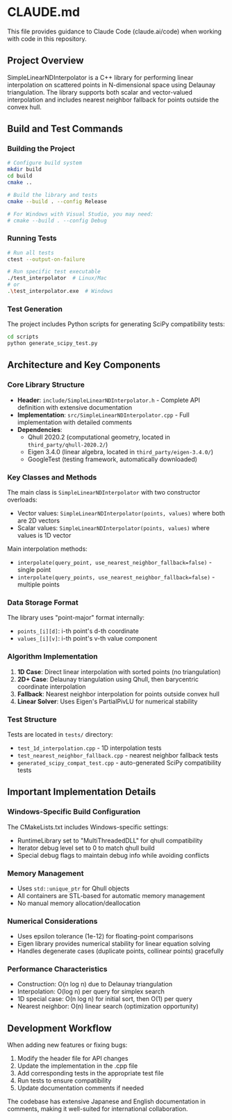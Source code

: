 # CLAUDE.md

This file provides guidance to Claude Code (claude.ai/code) when working with code in this repository.

## Project Overview

SimpleLinearNDInterpolator is a C++ library for performing linear interpolation on scattered points in N-dimensional space using Delaunay triangulation. The library supports both scalar and vector-valued interpolation and includes nearest neighbor fallback for points outside the convex hull.

## Build and Test Commands

### Building the Project
```bash
# Configure build system
mkdir build
cd build
cmake ..

# Build the library and tests
cmake --build . --config Release

# For Windows with Visual Studio, you may need:
# cmake --build . --config Debug
```

### Running Tests
```bash
# Run all tests
ctest --output-on-failure

# Run specific test executable
./test_interpolator  # Linux/Mac
# or
.\test_interpolator.exe  # Windows
```

### Test Generation
The project includes Python scripts for generating SciPy compatibility tests:
```bash
cd scripts
python generate_scipy_test.py
```

## Architecture and Key Components

### Core Library Structure
- **Header**: `include/SimpleLinearNDInterpolator.h` - Complete API definition with extensive documentation
- **Implementation**: `src/SimpleLinearNDInterpolator.cpp` - Full implementation with detailed comments
- **Dependencies**: 
  - Qhull 2020.2 (computational geometry, located in `third_party/qhull-2020.2/`)
  - Eigen 3.4.0 (linear algebra, located in `third_party/eigen-3.4.0/`)
  - GoogleTest (testing framework, automatically downloaded)

### Key Classes and Methods
The main class is `SimpleLinearNDInterpolator` with two constructor overloads:
- Vector values: `SimpleLinearNDInterpolator(points, values)` where both are 2D vectors
- Scalar values: `SimpleLinearNDInterpolator(points, values)` where values is 1D vector

Main interpolation methods:
- `interpolate(query_point, use_nearest_neighbor_fallback=false)` - single point
- `interpolate(query_points, use_nearest_neighbor_fallback=false)` - multiple points

### Data Storage Format
The library uses "point-major" format internally:
- `points_[i][d]`: i-th point's d-th coordinate
- `values_[i][v]`: i-th point's v-th value component

### Algorithm Implementation
1. **1D Case**: Direct linear interpolation with sorted points (no triangulation)
2. **2D+ Case**: Delaunay triangulation using Qhull, then barycentric coordinate interpolation
3. **Fallback**: Nearest neighbor interpolation for points outside convex hull
4. **Linear Solver**: Uses Eigen's PartialPivLU for numerical stability

### Test Structure
Tests are located in `tests/` directory:
- `test_1d_interpolation.cpp` - 1D interpolation tests
- `test_nearest_neighbor_fallback.cpp` - nearest neighbor fallback tests  
- `generated_scipy_compat_test.cpp` - auto-generated SciPy compatibility tests

## Important Implementation Details

### Windows-Specific Build Configuration
The CMakeLists.txt includes Windows-specific settings:
- RuntimeLibrary set to "MultiThreadedDLL" for qhull compatibility
- Iterator debug level set to 0 to match qhull build
- Special debug flags to maintain debug info while avoiding conflicts

### Memory Management
- Uses `std::unique_ptr` for Qhull objects
- All containers are STL-based for automatic memory management
- No manual memory allocation/deallocation

### Numerical Considerations
- Uses epsilon tolerance (1e-12) for floating-point comparisons
- Eigen library provides numerical stability for linear equation solving
- Handles degenerate cases (duplicate points, collinear points) gracefully

### Performance Characteristics
- Construction: O(n log n) due to Delaunay triangulation
- Interpolation: O(log n) per query for simplex search
- 1D special case: O(n log n) for initial sort, then O(1) per query
- Nearest neighbor: O(n) linear search (optimization opportunity)

## Development Workflow

When adding new features or fixing bugs:
1. Modify the header file for API changes
2. Update the implementation in the .cpp file
3. Add corresponding tests in the appropriate test file
4. Run tests to ensure compatibility
5. Update documentation comments if needed

The codebase has extensive Japanese and English documentation in comments, making it well-suited for international collaboration.